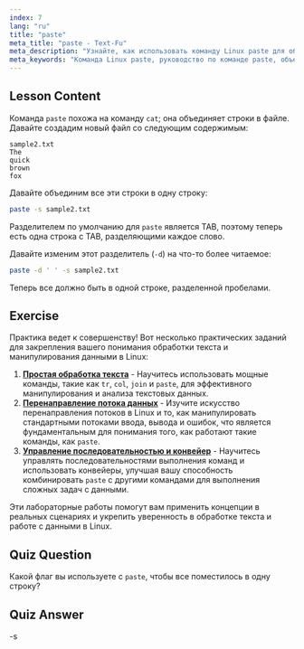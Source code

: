 ```yaml
---
index: 7
lang: "ru"
title: "paste"
meta_title: "paste - Text-Fu"
meta_description: "Узнайте, как использовать команду Linux paste для объединения строк файлов. Откройте для себя разделители и объединяйте файлы с помощью этого важного руководства по командам Linux."
meta_keywords: "Команда Linux paste, руководство по команде paste, объединение строк файлов, команды Linux, Linux для начинающих, руководство по Linux"
---
```


## Lesson Content

Команда `paste` похожа на команду `cat`; она объединяет строки в файле. Давайте создадим новый файл со следующим содержимым:

```
sample2.txt
The
quick
brown
fox
```

Давайте объединим все эти строки в одну строку:

```bash
paste -s sample2.txt
```

Разделителем по умолчанию для `paste` является TAB, поэтому теперь есть одна строка с TAB, разделяющими каждое слово.

Давайте изменим этот разделитель (`-d`) на что-то более читаемое:

```bash
paste -d ' ' -s sample2.txt
```

Теперь все должно быть в одной строке, разделенной пробелами.

## Exercise

Практика ведет к совершенству! Вот несколько практических заданий для закрепления вашего понимания обработки текста и манипулирования данными в Linux:

1. **[Простая обработка текста](https://labex.io/ru/labs/linux-simple-text-processing-18004)** - Научитесь использовать мощные команды, такие как `tr`, `col`, `join` и `paste`, для эффективного манипулирования и анализа текстовых данных.
2. **[Перенаправление потока данных](https://labex.io/ru/labs/linux-data-stream-redirection-17995)** - Изучите искусство перенаправления потоков в Linux и то, как манипулировать стандартными потоками ввода, вывода и ошибок, что является фундаментальным для понимания того, как работают такие команды, как `paste`.
3. **[Управление последовательностью и конвейер](https://labex.io/ru/labs/linux-sequence-control-and-pipeline-17994)** - Научитесь управлять последовательностями выполнения команд и использовать конвейеры, улучшая вашу способность комбинировать `paste` с другими командами для выполнения сложных задач с данными.

Эти лабораторные работы помогут вам применить концепции в реальных сценариях и укрепить уверенность в обработке текста и работе с данными в Linux.

## Quiz Question

Какой флаг вы используете с `paste`, чтобы все поместилось в одну строку?

## Quiz Answer

-s
